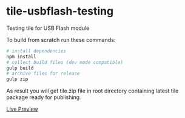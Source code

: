 # tile-usbflash-testing
Testing tile for USB Flash module

To build from scratch run these commands:
```bash
# install dependencies
npm install
# collect build files (dev mode compatible)
gulp build
# archive files for release
gulp zip
```

As result you will get tile.zip file in root directory containing latest tile package ready for publishing.

[Live Preview][preview]

[preview]: https://material.io/resizer/#device=handset&url=https%3A%2F%2Fnexpaq.github.io%2Ftile-usbflash-testing%2F&width=360